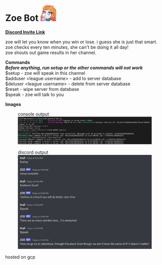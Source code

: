 # Zoe Bot  <img src=images/zoe.png width="50" height="50">

**[Discord Invite Link](https://discord.com/api/oauth2/authorize?client_id=1014214102459093105&permissions=2048&scope=bot)**  

zoe will let you know when you win or lose. i guess she is just that smart. zoe checks every ten minutes, she can't be doing it all day!  
zoe shouts out game results in her channel.

**Commands**  
***Before anything, run setup or the other commands will not work***   
$setup - zoe will speak in this channel  
$adduser \<league username> - add to server database  
$deluser \<league username> - delete from server database  
$reset - wipe server from database  
$speak - zoe will talk to you  

**Images**
<figure>
    <figcaption>console output</figcaption>
    <img src=images/console.png>
</figure>
<figure>
    <figcaption>discord output</figcaption>
    <img src=images/discord.png>
</figure>

hosted on gcp
